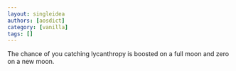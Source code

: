 ```yaml
---
layout: singleidea
authors: [aosdict]
category: [vanilla]
tags: []
---
```

The chance of you catching lycanthropy is boosted on a full moon and zero on a new moon.
